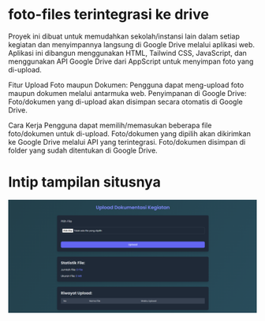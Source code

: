 # foto-files terintegrasi ke drive

Proyek ini dibuat untuk memudahkan sekolah/instansi lain dalam setiap kegiatan dan menyimpannya langsung di Google Drive melalui aplikasi web. Aplikasi ini dibangun menggunakan HTML, Tailwind CSS, JavaScript, dan menggunakan API Google Drive dari AppScript untuk menyimpan foto yang di-upload.

Fitur
Upload Foto maupun Dokumen: Pengguna dapat meng-upload foto maupun dokumen melalui antarmuka web.
Penyimpanan di Google Drive: Foto/dokumen yang di-upload akan disimpan secara otomatis di Google Drive.


Cara Kerja
Pengguna dapat memilih/memasukan beberapa file foto/dokumen untuk di-upload.
Foto/dokumen yang dipilih akan dikirimkan ke Google Drive melalui API yang terintegrasi.
Foto/dokumen disimpan di folder yang sudah ditentukan di Google Drive.

# Intip tampilan situsnya

![fotofile](https://github.com/septiansyah03/foto-files/blob/73f28f25478799c8f523b21d66a00c9c56f3e9b1/fotofile.png?raw=true)
